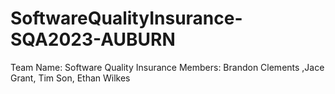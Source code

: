 # SoftwareQualityInsurance-SQA2023-AUBURN
Team Name: Software Quality Insurance
Members: Brandon Clements ,Jace Grant, Tim Son, Ethan Wilkes
